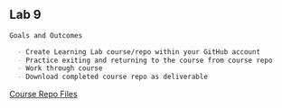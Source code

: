 ## Lab 9

``` markdown
Goals and Outcomes

  - Create Learning Lab course/repo within your GitHub account
  - Practice exiting and returning to the course from course repo
  - Work through course
  - Download completed course repo as deliverable

```

[Course Repo Files](https://github.com/killua-boop/cit281-lab9/tree/main/release-based-workflow-main)


